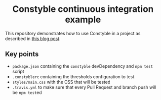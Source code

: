 <center>
	<h1>Constyble continuous integration example</h1>
</center>

This repository demonstrates how to use Constyble in a project as described in [this blog post](https://www.projectwallace.com/blog/TODO).

## Key points

* `package.json` containing the `constyble` devDependency and `npm test` script
* `.constyblerc` containing the thresholds configuration to test
* `styles/main.css` with the CSS that will be tested
* `.travis.yml` to make sure that every Pull Request and branch push will be `npm test`ed
